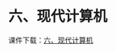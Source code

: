 # 六、现代计算机
课件下载：[六、现代计算机](https://github.com/kinggolzu/Introduction-to-Computer/blob/master/courseware/6.现代计算机.pptx?raw=true)